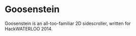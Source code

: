 Goosenstein
===========

Goosenstein is an all-too-familiar 2D sidescroller, written for HackWATERLOO 2014.
